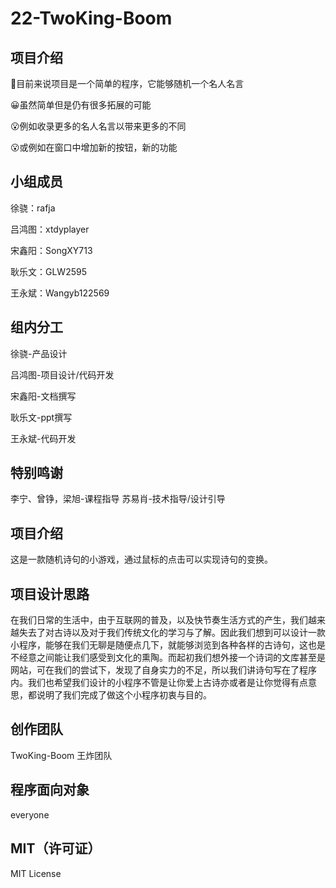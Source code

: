 # 22-TwoKing-Boom
## 项目介绍
:rofl:目前来说项目是一个简单的程序，它能够随机一个名人名言

:grinning:虽然简单但是仍有很多拓展的可能

:open_mouth:例如收录更多的名人名言以带来更多的不同

:open_mouth:或例如在窗口中增加新的按钮，新的功能

## 小组成员

徐骁：rafja

吕鸿图：xtdyplayer

宋鑫阳：SongXY713

耿乐文：GLW2595

王永斌：Wangyb122569

## 组内分工
徐骁-产品设计

吕鸿图-项目设计/代码开发

宋鑫阳-文档撰写

耿乐文-ppt撰写

王永斌-代码开发

## 特别鸣谢
李宁、曾铮，梁旭-课程指导
苏易肖-技术指导/设计引导

## 项目介绍
这是一款随机诗句的小游戏，通过鼠标的点击可以实现诗句的变换。

## 项目设计思路
在我们日常的生活中，由于互联网的普及，以及快节奏生活方式的产生，我们越来越失去了对古诗以及对于我们传统文化的学习与了解。因此我们想到可以设计一款小程序，能够在我们无聊是随便点几下，就能够浏览到各种各样的古诗句，这也是不经意之间能让我们感受到文化的熏陶。而起初我们想外接一个诗词的文库甚至是网站，可在我们的尝试下，发现了自身实力的不足，所以我们讲诗句写在了程序内。我们也希望我们设计的小程序不管是让你爱上古诗亦或者是让你觉得有点意思，都说明了我们完成了做这个小程序初衷与目的。

## 创作团队
TwoKing-Boom
王炸团队

## 程序面向对象
everyone

## MIT（许可证）
MIT License
